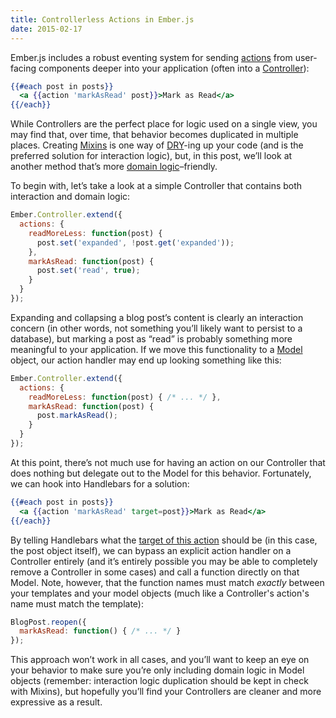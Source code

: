 ```yaml
---
title: Controllerless Actions in Ember.js
date: 2015-02-17
---
```


Ember.js includes a robust eventing system for sending [actions](http://emberjs.com/guides/templates/actions/) from user-facing components deeper into your application (often into a [Controller](http://emberjs.com/guides/controllers/)):

``` handlebars
{{#each post in posts}}
  <a {{action 'markAsRead' post}}>Mark as Read</a>
{{/each}}
```

While Controllers are the perfect place for logic used on a single view, you may find that, over time, that behavior becomes duplicated in multiple places. Creating [Mixins](http://emberjs.com/api/classes/Ember.Mixin.html) is one way of [DRY](http://en.wikipedia.org/wiki/Don%27t_repeat_yourself)-ing up your code (and is the preferred solution for interaction logic), but, in this post, we’ll look at another method that’s more [domain logic](http://en.wikipedia.org/wiki/Business_logic)–friendly.

To begin with, let’s take a look at a simple Controller that contains both interaction and domain logic:

``` js
Ember.Controller.extend({
  actions: {
    readMoreLess: function(post) {
      post.set('expanded', !post.get('expanded'));
    },
    markAsRead: function(post) {
      post.set('read', true);
    }
  }
});
```

Expanding and collapsing a blog post’s content is clearly an interaction concern (in other words, not something you’ll likely want to persist to a database), but marking a post as “read” is probably something more meaningful to your application. If we move this functionality to a [Model](http://emberjs.com/guides/models/) object, our action handler may end up looking something like this:

``` js
Ember.Controller.extend({
  actions: {
    readMoreLess: function(post) { /* ... */ },
    markAsRead: function(post) {
      post.markAsRead();
    }
  }
});
```

At this point, there’s not much use for having an action on our Controller that does nothing but delegate out to the Model for this behavior. Fortunately, we can hook into Handlebars for a solution:

``` handlebars
{{#each post in posts}}
  <a {{action 'markAsRead' target=post}}>Mark as Read</a>
{{/each}}
```

By telling Handlebars what the [target of this action](http://emberjs.com/guides/templates/actions/#toc_specifying-a-target) should be (in this case, the post object itself), we can bypass an explicit action handler on a Controller entirely (and it’s entirely possible you may be able to completely remove a Controller in some cases) and call a function directly on that Model. Note, however, that the function names must match _exactly_ between your templates and your model objects (much like a Controller's action's name must match the template):

``` js
BlogPost.reopen({
  markAsRead: function() { /* ... */ }
});
```

This approach won’t work in all cases, and you’ll want to keep an eye on your behavior to make sure you’re only including domain logic in Model objects (remember: interaction logic duplication should be kept in check with Mixins), but hopefully you’ll find your Controllers are cleaner and more expressive as a result.
